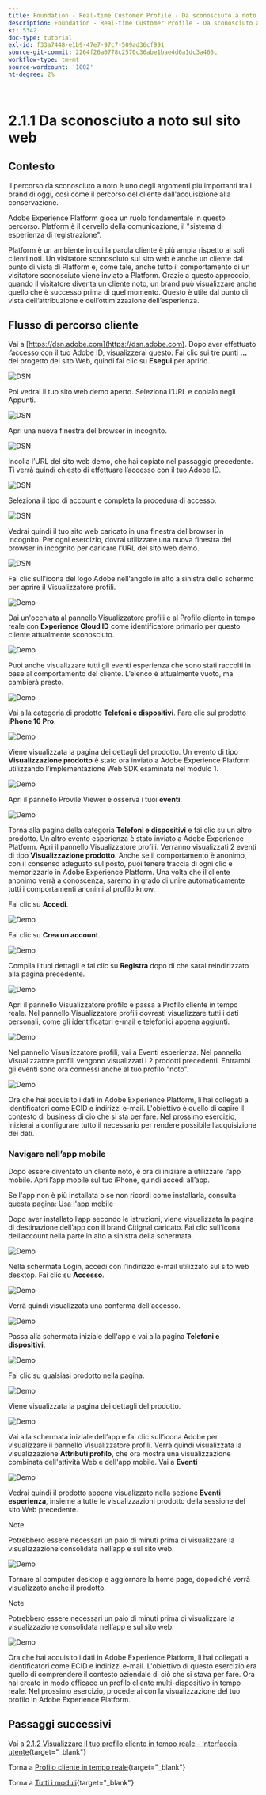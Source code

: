 ```yaml
---
title: Foundation - Real-time Customer Profile - Da sconosciuto a noto sul sito web
description: Foundation - Real-time Customer Profile - Da sconosciuto a noto sul sito web
kt: 5342
doc-type: tutorial
exl-id: f33a7448-e1b9-47e7-97c7-509ad36cf991
source-git-commit: 2264f26a0778c2570c36abe1bae4d6a1dc3a465c
workflow-type: tm+mt
source-wordcount: '1002'
ht-degree: 2%

---
```


# 2.1.1 Da sconosciuto a noto sul sito web

## Contesto

Il percorso da sconosciuto a noto è uno degli argomenti più importanti tra i brand di oggi, così come il percorso del cliente dall&#39;acquisizione alla conservazione.

Adobe Experience Platform gioca un ruolo fondamentale in questo percorso. Platform è il cervello della comunicazione, il &quot;sistema di esperienza di registrazione&quot;.

Platform è un ambiente in cui la parola cliente è più ampia rispetto ai soli clienti noti. Un visitatore sconosciuto sul sito web è anche un cliente dal punto di vista di Platform e, come tale, anche tutto il comportamento di un visitatore sconosciuto viene inviato a Platform. Grazie a questo approccio, quando il visitatore diventa un cliente noto, un brand può visualizzare anche quello che è successo prima di quel momento. Questo è utile dal punto di vista dell’attribuzione e dell’ottimizzazione dell’esperienza.

## Flusso di percorso cliente

Vai a [https://dsn.adobe.com](https://dsn.adobe.com). Dopo aver effettuato l’accesso con il tuo Adobe ID, visualizzerai questo. Fai clic sui tre punti **...** del progetto del sito Web, quindi fai clic su **Esegui** per aprirlo.

![DSN](./../../datacollection/dc1.1/images/web8.png)

Poi vedrai il tuo sito web demo aperto. Seleziona l’URL e copialo negli Appunti.

![DSN](../../../getting-started/gettingstarted/images/web3.png)

Apri una nuova finestra del browser in incognito.

![DSN](../../../getting-started/gettingstarted/images/web4.png)

Incolla l’URL del sito web demo, che hai copiato nel passaggio precedente. Ti verrà quindi chiesto di effettuare l’accesso con il tuo Adobe ID.

![DSN](../../../getting-started/gettingstarted/images/web5.png)

Seleziona il tipo di account e completa la procedura di accesso.

![DSN](../../../getting-started/gettingstarted/images/web6.png)

Vedrai quindi il tuo sito web caricato in una finestra del browser in incognito. Per ogni esercizio, dovrai utilizzare una nuova finestra del browser in incognito per caricare l’URL del sito web demo.

![DSN](../../../getting-started/gettingstarted/images/web7.png)

Fai clic sull’icona del logo Adobe nell’angolo in alto a sinistra dello schermo per aprire il Visualizzatore profili.

![Demo](../../datacollection/dc1.2/images/pv1.png)

Dai un&#39;occhiata al pannello Visualizzatore profili e al Profilo cliente in tempo reale con **Experience Cloud ID** come identificatore primario per questo cliente attualmente sconosciuto.

![Demo](../../datacollection/dc1.2/images/pv2.png)

Puoi anche visualizzare tutti gli eventi esperienza che sono stati raccolti in base al comportamento del cliente. L’elenco è attualmente vuoto, ma cambierà presto.

![Demo](../../datacollection/dc1.2/images/pv3.png)

Vai alla categoria di prodotto **Telefoni e dispositivi**. Fare clic sul prodotto **iPhone 16 Pro**.

![Demo](../../datacollection/dc1.2/images/pv4.png)

Viene visualizzata la pagina dei dettagli del prodotto. Un evento di tipo **Visualizzazione prodotto** è stato ora inviato a Adobe Experience Platform utilizzando l&#39;implementazione Web SDK esaminata nel modulo 1.

![Demo](../../datacollection/dc1.2/images/pv5.png)

Apri il pannello Provile Viewer e osserva i tuoi **eventi**.

![Demo](../../datacollection/dc1.2/images/pv6.png)

Torna alla pagina della categoria **Telefoni e dispositivi** e fai clic su un altro prodotto. Un altro evento esperienza è stato inviato a Adobe Experience Platform. Apri il pannello Visualizzatore profili. Verranno visualizzati 2 eventi di tipo **Visualizzazione prodotto**. Anche se il comportamento è anonimo, con il consenso adeguato sul posto, puoi tenere traccia di ogni clic e memorizzarlo in Adobe Experience Platform. Una volta che il cliente anonimo verrà a conoscenza, saremo in grado di unire automaticamente tutti i comportamenti anonimi al profilo know.

Fai clic su **Accedi**.

![Demo](../../datacollection/dc1.2/images/pv7.png)

Fai clic su **Crea un account**.

![Demo](../../datacollection/dc1.2/images/pv8.png)

Compila i tuoi dettagli e fai clic su **Registra** dopo di che sarai reindirizzato alla pagina precedente.

![Demo](../../datacollection/dc1.2/images/pv9.png)

Apri il pannello Visualizzatore profilo e passa a Profilo cliente in tempo reale. Nel pannello Visualizzatore profili dovresti visualizzare tutti i dati personali, come gli identificatori e-mail e telefonici appena aggiunti.

![Demo](../../datacollection/dc1.2/images/pv10.png)

Nel pannello Visualizzatore profili, vai a Eventi esperienza. Nel pannello Visualizzatore profili vengono visualizzati i 2 prodotti precedenti. Entrambi gli eventi sono ora connessi anche al tuo profilo &quot;noto&quot;.

![Demo](../../datacollection/dc1.2/images/pv11.png)

Ora che hai acquisito i dati in Adobe Experience Platform, li hai collegati a identificatori come ECID e indirizzi e-mail. L&#39;obiettivo è quello di capire il contesto di business di ciò che si sta per fare. Nel prossimo esercizio, inizierai a configurare tutto il necessario per rendere possibile l’acquisizione dei dati.

### Navigare nell’app mobile

Dopo essere diventato un cliente noto, è ora di iniziare a utilizzare l’app mobile. Apri l’app mobile sul tuo iPhone, quindi accedi all’app.

Se l&#39;app non è più installata o se non ricordi come installarla, consulta questa pagina: [Usa l&#39;app mobile](../../../getting-started/gettingstarted/ex5.md)

Dopo aver installato l’app secondo le istruzioni, viene visualizzata la pagina di destinazione dell’app con il brand Citignal caricato. Fai clic sull’icona dell’account nella parte in alto a sinistra della schermata.

![Demo](./images/app_hpz.png)

Nella schermata Login, accedi con l’indirizzo e-mail utilizzato sul sito web desktop. Fai clic su **Accesso**.

![Demo](./images/app_acc.png)

Verrà quindi visualizzata una conferma dell&#39;accesso.

![Demo](./images/app_acc1.png)

Passa alla schermata iniziale dell&#39;app e vai alla pagina **Telefoni e dispositivi**.

![Demo](./images/app_hp1.png)

Fai clic su qualsiasi prodotto nella pagina.

![Demo](./images/app_hp2.png)

Viene visualizzata la pagina dei dettagli del prodotto.

![Demo](./images/app_galaxy.png)

Vai alla schermata iniziale dell’app e fai clic sull’icona Adobe per visualizzare il pannello Visualizzatore profili. Verrà quindi visualizzata la visualizzazione **Attributi profilo**, che ora mostra una visualizzazione combinata dell&#39;attività Web e dell&#39;app mobile. Vai a **Eventi**

![Demo](./images/app_hp3.png)

Vedrai quindi il prodotto appena visualizzato nella sezione **Eventi esperienza**, insieme a tutte le visualizzazioni prodotto della sessione del sito Web precedente.

>[!NOTE]
>
>Potrebbero essere necessari un paio di minuti prima di visualizzare la visualizzazione consolidata nell’app e sul sito web.

![Demo](./images/app_after_galaxy.png)

Tornare al computer desktop e aggiornare la home page, dopodiché verrà visualizzato anche il prodotto.

>[!NOTE]
>
>Potrebbero essere necessari un paio di minuti prima di visualizzare la visualizzazione consolidata nell’app e sul sito web.

![Demo](./images/web_x_aftermobile.png)

Ora che hai acquisito i dati in Adobe Experience Platform, li hai collegati a identificatori come ECID e indirizzi e-mail. L&#39;obiettivo di questo esercizio era quello di comprendere il contesto aziendale di ciò che si stava per fare. Ora hai creato in modo efficace un profilo cliente multi-dispositivo in tempo reale. Nel prossimo esercizio, procederai con la visualizzazione del tuo profilo in Adobe Experience Platform.

## Passaggi successivi

Vai a [2.1.2 Visualizzare il tuo profilo cliente in tempo reale - Interfaccia utente](./ex2.md){target="_blank"}

Torna a [Profilo cliente in tempo reale](./real-time-customer-profile.md){target="_blank"}

Torna a [Tutti i moduli](./../../../../overview.md){target="_blank"}
